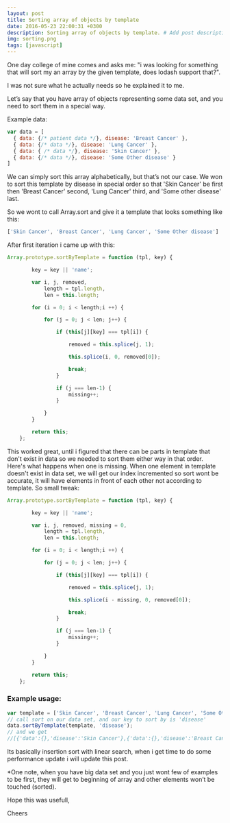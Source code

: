 ```yaml
---
layout: post
title: Sorting array of objects by template
date: 2016-05-23 22:00:31 +0300
description: Sorting array of objects by template. # Add post description (optional)
img: sorting.png
tags: [javascript]
---
```




One day college of mine comes and asks me: "i was looking for something that will sort my an array by the given template, does lodash support that?".

I was not sure what he actually needs so he explained it to me.

Let’s say that you have array of objects representing some data set, and you need to sort them in a special way.

Example data:

```javascript
var data = [
  { data: {/* patient data */}, disease: 'Breast Cancer' },
  { data: {/* data */}, disease: 'Lung Cancer' },
  { data: { /* data */}, disease: 'Skin Cancer' },
  { data: {/* data */}, disease: 'Some Other disease' }
]
```

We can simply sort this array alphabetically, but that’s not our case. We won to sort this template by disease in special order so that 'Skin Cancer' be first then 'Breast Cancer' second, 'Lung Cancer' third, and 'Some other disease' last.

So we wont to call Array.sort and give it a template that looks something like this:

```javascript
['Skin Cancer', 'Breast Cancer', 'Lung Cancer', 'Some Other disease']
```

After first iteration i came up with this:

```javascript
Array.prototype.sortByTemplate = function (tpl, key) {

        key = key || 'name';

        var i, j, removed,
            length = tpl.length,
            len = this.length;

        for (i = 0; i < length;i ++) {

            for (j = 0; j < len; j++) {

                if (this[j][key] === tpl[i]) {

                    removed = this.splice(j, 1);

                    this.splice(i, 0, removed[0]);

                    break;
                }

                if (j === len-1) {
                    missing++;
                }

            }
        }

        return this;
    };
```



This worked great, until i figured that there can be parts in template that don't exist in data so we needed to sort them either way in that order. Here's what happens when one is missing. When one element in template doesn't exist in data set, we will get our index incremented so sort wont be accurate, it will have elements in front of each other not according to template. So small tweak: 

```javascript
Array.prototype.sortByTemplate = function (tpl, key) {

        key = key || 'name';

        var i, j, removed, missing = 0,
            length = tpl.length,
            len = this.length;

        for (i = 0; i < length;i ++) {

            for (j = 0; j < len; j++) {

                if (this[j][key] === tpl[i]) {

                    removed = this.splice(j, 1);

                    this.splice(i - missing, 0, removed[0]);

                    break;
                }

                if (j === len-1) {
                    missing++;
                }

            }
        }

        return this;
    };
```

### Example usage: 

```javascript
var template = ['Skin Cancer', 'Breast Cancer', 'Lung Cancer', 'Some Other disease'];
// call sort on our data set, and our key to sort by is 'disease'
data.sortByTemplate(template, 'disease');  
// and we get 
//[{'data':{},'disease':'Skin Cancer'},{'data':{},'disease':'Breast Cancer'},{'data':{},'disease':'Lung Cancer'},{'data':{},'disease':'Some Other disease'}]
```

Its basically insertion sort with linear search, when i get time to do some performance update i will update this  post.

*One note, when you have big data set and you just wont few of examples to be first, they will get to beginning of array and other elements won’t be touched (sorted).

Hope this was usefull,

Cheers


